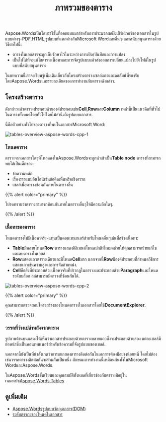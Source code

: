 ﻿---
title: ภาพรวมของตาราง
second_title: Aspose.WordsสำหรับC++
articleTitle: ภาพรวมของตาราง
linktitle: ภาพรวมของตาราง
description: "ทำงานกับตารางและส่วนประกอบของพวกเขาเช่นเซลล์แถวคอลัมน์ใน Aspose.WordsสำหรับC++. วิธีการทำงานกับตารางในC++."
type: docs
weight: 10
url: /th/cpp/table-overview/
---

Aspose.Wordsเป็นไลบรารีชั้นที่ออกแบบมาสำหรับการประมวลผลฝั่งเซิร์ฟเวอร์ของเอกสารในรูปแบบต่างๆ–PDF,HTML,รูปแบบที่แตกต่างกันMicrosoft Wordและอื่นๆ-และสนับสนุนตารางด้วยวิธีต่อไปนี้:

* ตารางในเอกสารจะถูกเก็บรักษาไว้ในระหว่างการเปิด/บันทึกและการแปลง
* เป็นไปได้ที่จะแก้ไขตารางเนื้อหาและการจัดรูปแบบแล้วส่งออกการเปลี่ยนแปลงไปยังไฟล์ในรูปแบบที่สนับสนุนตาราง

ในบทความนี้เราจะเรียนรู้เพิ่มเติมเกี่ยวกับโครงสร้างตารางเซลล์แถวและคอลัมน์ที่รองรับโดยAspose.Wordsและรายละเอียดของการทำงานกับตารางดังกล่าว.

## โครงสร้างตาราง

ดังกล่าวแล้วตารางประกอบด้วยองค์ประกอบเช่น**Cell**,**Row**และ**Column** เหล่านี้เป็นแนวคิดที่ทั่วไปในตารางทั้งหมดโดยทั่วไปโดยไม่คำนึงถึงรูปแบบเอกสาร.

นี่คือตัวอย่างทั่วไปของตารางที่พบในเอกสารMicrosoft Word:

![tables-overview-aspose-words-cpp-1](tables-overview-1.png)

### โหนดตาราง

ตารางจากเอกสารใดๆที่โหลดลงในAspose.Wordsจะถูกนำเข้าเป็น**Table node** ตารางที่สามารถพบได้เป็นเด็กของ:

- ข้อความหลัก
- เรื่องราวแบบอินไลน์เช่นข้อคิดเห็นหรือเชิงอรรถ
- เซลล์เมื่อตารางซ้อนกันภายในตารางอื่น

{{% alert color="primary" %}}

โปรดทราบว่าตารางสามารถซ้อนกันภายในตารางอื่นๆให้มีความลึกใดๆ.

{{% /alert %}}

### เนื้อหาของตาราง

โหนดตารางไม่มีเนื้อหาจริง-แทนเป็นคอนเทนเนอร์สำหรับโหนดอื่นๆเช่นที่สร้างเนื้อหา:

- **Table**มีหลายโหนด**Row** ตารางแสดงอิลิเมนต์โหนดปกติทั้งหมดช่วยให้คุณสามารถย้ายแก้ไขและลบตารางในเอกส.
- **Row**แสดงแถวตารางเดียวและมีโหนด**Cell**มาก นอกจากนี้**Row**มีองค์ประกอบที่กำหนดวิธีการแสดงแถวเช่นความสูงและการจัดตำแหน่ง.
- **Cell**คือสิ่งที่ประกอบด้วยเนื้อหาจริงที่ปรากฏในตารางและประกอบด้วย**Paragraph**และโหนดระดับบล็อก ลล์สามารถมีตารางที่ซ้อนกันได้.

![tables-overview-aspose-words-cpp-2](tables-overview-2.png)

{{% alert color="primary" %}}

คุณสามารถตรวจสอบโครงสร้างของโหนดตารางในเอกสารโดยใช้**DocumentExplorer**.

{{% /alert %}}

### วรรคที่ว่างเปล่าหลังจากตาราง

รูปภาพด้านบนแสดงให้เห็นว่าเอกสารประกอบด้วยตารางหลายแถวซึ่งจะประกอบด้วยสอง แต่ละเซลล์มีย่อหน้าซึ่งเป็นคอนเทนเนอร์สำหรับข้อความที่จัดรูปแบบของเซลล์.

นอกจากนี้ยังเป็นที่น่าสังเกตว่าการแยกสองตารางติดต่อกันในเอกสารต้องมีอย่างน้อยหนึ่ โดยไม่ต้องเช่นวรรคตารางติดต่อกันจะร่วมกันเป็นหนึ่ง ลักษณะการทำงานนี้เหมือนกันทั้งในMicrosoft WordและAspose.Words.

ในAspose.Wordsชั้นเรียนและคุณสมบัติทั้งหมดที่เกี่ยวข้องกับตารางมีอยู่ในเนมสเปซ[Aspose.Words.Tables](https://reference.aspose.com/words/cpp/aspose.words.tables/).

## ดูเพิ่มเติม

* [Aspose.Wordsรูปแบบวัตถุเอกสาร(DOM)](/words/cpp/aspose-words-document-object-model/)
* [ระดับตรรกะของโหนดในเอกสาร](/words/cpp/logical-levels-of-nodes-in-a-document/)